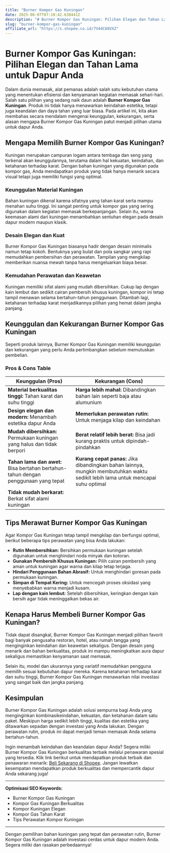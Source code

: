 ```yaml
---
title: "Burner Kompor Gas Kuningan"
date: 2025-06-07T07:10:42.638441Z
description: "# Burner Kompor Gas Kuningan: Pilihan Elegan dan Tahan Lama untuk Dapur Anda..."
slug: "burner-kompor-gas-kuningan"
affiliate_url: "https://s.shopee.co.id/7V44C68VX2"
---
```

# Burner Kompor Gas Kuningan: Pilihan Elegan dan Tahan Lama untuk Dapur Anda

Dalam dunia memasak, alat pemanas adalah salah satu kebutuhan utama yang menentukan efisiensi dan kenyamanan kegiatan memasak sehari-hari. Salah satu pilihan yang sedang naik daun adalah **Burner Kompor Gas Kuningan**. Produk ini tidak hanya menawarkan keindahan estetika, tetapi juga keandalan dan daya tahan yang luar biasa. Pada artikel ini, kita akan membahas secara mendalam mengenai keunggulan, kekurangan, serta alasan mengapa Burner Kompor Gas Kuningan patut menjadi pilihan utama untuk dapur Anda.

## Mengapa Memilih Burner Kompor Gas Kuningan?

Kuningan merupakan campuran logam antara tembaga dan seng yang terkenal akan keunggulannya, terutama dalam hal kekuatan, keindahan, dan ketahanan terhadap karat. Dengan bahan kuningan yang digunakan pada kompor gas, Anda mendapatkan produk yang tidak hanya menarik secara visual tetapi juga memiliki fungsi yang optimal.

### Keunggulan Material Kuningan

Bahan kuningan dikenal karena sifatnya yang tahan karat serta mampu menahan suhu tinggi. Ini sangat penting untuk kompor gas yang sering digunakan dalam kegiatan memasak berkepanjangan. Selain itu, warna keemasan alami dari kuningan menambahkan sentuhan elegan pada desain dapur modern maupun klasik.

### Desain Elegan dan Kuat

Burner Kompor Gas Kuningan biasanya hadir dengan desain minimalis namun tetap kokoh. Bentuknya yang bulat dan pola sangkar yang rapi memudahkan pembersihan dan perawatan. Tampilan yang mengkilap memberikan nuansa mewah tanpa harus mengeluarkan biaya besar.

### Kemudahan Perawatan dan Keawetan

Kuningan memiliki sifat alami yang mudah dibersihkan. Cukup lap dengan kain lembut dan sedikit cairan pembersih khusus kuningan, kompor ini tetap tampil menawan selama bertahun-tahun penggunaan. Ditambah lagi, ketahanan terhadap karat menjadikannya pilihan yang hemat dalam jangka panjang.

## Keunggulan dan Kekurangan Burner Kompor Gas Kuningan

Seperti produk lainnya, Burner Kompor Gas Kuningan memiliki keunggulan dan kekurangan yang perlu Anda pertimbangkan sebelum memutuskan pembelian.

### Pros & Cons Table

| Keunggulan (Pros) | Kekurangan (Cons) |
|------------------------------|------------------------------|
| **Material berkualitas tinggi:** Tahan karat dan suhu tinggi | **Harga lebih mahal:** Dibandingkan bahan lain seperti baja atau alumunium |
| **Design elegan dan modern:** Menambah estetika dapur Anda | **Memerlukan perawatan rutin:** Untuk menjaga kilap dan keindahan |
| **Mudah dibersihkan:** Permukaan kuningan yang halus dan tidak berpori | **Berat relatif lebih berat:** Bisa jadi kurang praktis untuk dipindah-pindahkan |
| **Tahan lama dan awet:** Bisa bertahan bertahun-tahun dengan penggunaan yang tepat | **Kurang cepat panas:** Jika dibandingkan bahan lainnya, mungkin membutuhkan waktu sedikit lebih lama untuk mencapai suhu optimal |
| **Tidak mudah berkarat:** Berkat sifat alami kuningan | |

## Tips Merawat Burner Kompor Gas Kuningan

Agar Kompor Gas Kuningan tetap tampil mengkilap dan berfungsi optimal, berikut beberapa tips perawatan yang bisa Anda lakukan:

- **Rutin Membersihkan:** Bersihkan permukaan kuningan setelah digunakan untuk menghindari noda minyak dan kotoran.
- **Gunakan Pembersih Khusus Kuningan:** Pilih cairan pembersih yang aman untuk kuningan agar warna dan kilap tetap terjaga.
- **Hindari Penggunaan Bahan Abrasif:** Untuk menghindari goresan pada permukaan kuningan.
- **Simpan di Tempat Kering:** Untuk mencegah proses oksidasi yang menyebabkan warna menjadi kusam.
- **Lap dengan kain lembut:** Setelah dibersihkan, keringkan dengan kain bersih agar tidak meninggalkan bekas air.

## Kenapa Harus Membeli Burner Kompor Gas Kuningan?

Tidak dapat disangkal, Burner Kompor Gas Kuningan menjadi pilihan favorit bagi banyak pengusaha restoran, hotel, atau rumah tangga yang menginginkan keindahan dan keawetan sekaligus. Dengan desain yang menarik dan bahan berkualitas, produk ini mampu meningkatkan aura dapur sekaligus memastikan kenyamanan saat memasak.

Selain itu, model dan ukurannya yang variatif memudahkan pengguna memilih sesuai kebutuhan dapur mereka. Karena ketahanan terhadap karat dan suhu tinggi, Burner Kompor Gas Kuningan menawarkan nilai investasi yang sangat baik dan jangka panjang.

## Kesimpulan

Burner Kompor Gas Kuningan adalah solusi sempurna bagi Anda yang menginginkan kombinasikeindahan, kekuatan, dan ketahanan dalam satu paket. Meskipun harga sedikit lebih tinggi, kualitas dan estetika yang ditawarkan sepadan dengan investasi yang Anda lakukan. Dengan perawatan rutin, produk ini dapat menjadi teman memasak Anda selama bertahun-tahun.

Ingin menambah keindahan dan keandalan dapur Anda? Segera miliki Burner Kompor Gas Kuningan berkualitas terbaik melalui penawaran spesial yang tersedia. Klik link berikut untuk mendapatkan produk terbaik dan penawaran menarik: [Beli Sekarang di Shopee](https://s.shopee.co.id/7V44C68VX2). Jangan lewatkan kesempatan mendapatkan produk berkualitas dan mempercantik dapur Anda sekarang juga!

---

**Optimisasi SEO Keywords:**
- Burner Kompor Gas Kuningan
- Kompor Gas Kuningan Berkualitas
- Kompor Kuningan Elegan
- Kompor Gas Tahan Karat
- Tips Perawatan Kompor Kuningan

---

Dengan pemilihan bahan kuningan yang tepat dan perawatan rutin, Burner Kompor Gas Kuningan adalah investasi cerdas untuk dapur modern Anda. Segera miliki dan rasakan perbedaannya!